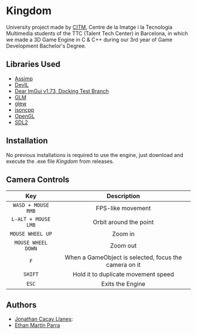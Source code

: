 # Kingdom

University project made by [CITM](https://www.citm.upc.edu/ing/), Centre de la Imatge i la Tecnologia Multimedia students of the TTC (Talent Tech Center) in Barcelona, in which we made a 3D Game Engine in C & C++ during our 3rd year of Game Development Bachelor's Degree.

## Libraries Used
* [Assimp](https://assimp-docs.readthedocs.io/)
* [DevIL](http://openil.sourceforge.net/)
* [Dear ImGui v1.73, Docking Test Branch](https://github.com/ocornut/imgui)
* [GLM](https://glm.g-truc.net/0.9.5/index.html)
* [glew](http://glew.sourceforge.net/)
* [jsoncpp](https://open-source-parsers.github.io/jsoncpp-docs/doxygen/index.html)
* [OpenGL](https://www.opengl.org/)
* [SDL2](https://www.libsdl.org/](https://wiki.libsdl.org/))

## Installation
No previous installations is required to use the engine, just download and execute the .exe file *Kingdom* from releases.

## Camera Controls
| Key | Description |
| :----: | :-----------: | 
| <code>WASD + MOUSE RMB</code> | FPS-like movement | 
| <code>L-ALT + MOUSE LMB</code> | Orbit around the point | 
| <code>MOUSE WHEEL UP</code> | Zoom in | 
| <code>MOUSE WHEEL DOWN</code> | Zoom out | 
| <code>F</code> | When a GameObject is selected, focus the camera on it | 
| <code>SHIFT</code> | Hold it to duplicate movement speed | 
| <code>ESC</code> | Exits the Engine | 

## Authors

+ [Jonathan Cacay Llanes](https://github.com/xGauss05):
+ [Ethan Martín Parra](https://github.com/Ethanm-0371)
